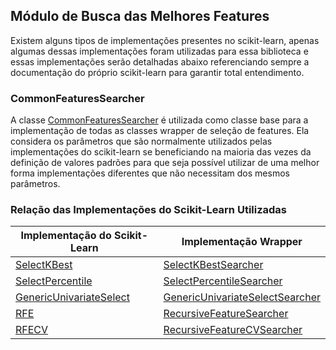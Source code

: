 ## Módulo de Busca das Melhores Features

Existem alguns tipos de implementações presentes no scikit-learn, apenas algumas dessas implementações
foram utilizadas para essa biblioteca e essas implementações serão detalhadas abaixo referenciando
sempre a documentação do próprio scikit-learn para garantir total entendimento.

### CommonFeaturesSearcher

A classe [CommonFeaturesSearcher](https://github.com/nikolasluiz123/MLModelTunner/blob/master/scikit_learn/features_search/common_searcher.py#L4)
é utilizada como classe base para a implementação de todas as classes wrapper de seleção de features.
Ela considera os parâmetros que são normalmente utilizados pelas implementações do scikit-learn se beneficiando
na maioria das vezes da definição de valores padrões para que seja possível utilizar de uma melhor forma
implementações diferentes que não necessitam dos mesmos parâmetros.

### Relação das Implementações do Scikit-Learn Utilizadas

| Implementação do Scikit-Learn                                                                                                       | Implementação Wrapper               | 
|-------------------------------------------------------------------------------------------------------------------------------------|-------------------------------------|
| [SelectKBest](https://scikit-learn.org/stable/modules/generated/sklearn.feature_selection.SelectKBest.html)                         | [SelectKBestSearcher](https://github.com/nikolasluiz123/MLModelTunner/blob/master/scikit_learn/features_search/select_k_best_searcher.py#L8)             | 
| [SelectPercentile](https://scikit-learn.org/stable/modules/generated/sklearn.feature_selection.SelectPercentile.html)               | [SelectPercentileSearcher](https://github.com/nikolasluiz123/MLModelTunner/blob/master/scikit_learn/features_search/select_percentile_searcher.py#L8)        |
| [GenericUnivariateSelect](https://scikit-learn.org/stable/modules/generated/sklearn.feature_selection.GenericUnivariateSelect.html) | [GenericUnivariateSelectSearcher](https://github.com/nikolasluiz123/MLModelTunner/blob/master/scikit_learn/features_search/generic_univariate_select_searcher.py#L8) | 
| [RFE](https://scikit-learn.org/stable/modules/generated/sklearn.feature_selection.RFE.html)                                         | [RecursiveFeatureSearcher](https://github.com/nikolasluiz123/MLModelTunner/blob/master/scikit_learn/features_search/rfe_searcher.py#L8)        |
| [RFECV](https://scikit-learn.org/stable/modules/generated/sklearn.feature_selection.RFECV.html)                                     | [RecursiveFeatureCVSearcher](https://github.com/nikolasluiz123/MLModelTunner/blob/master/scikit_learn/features_search/rfe_searcher.py#L34)      |
